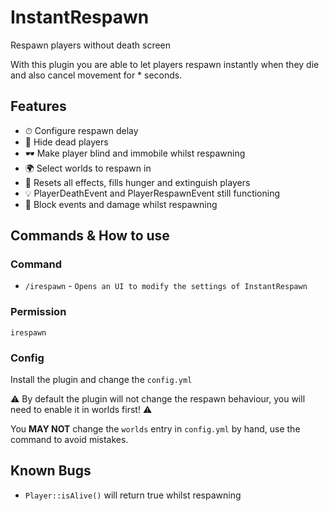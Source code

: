 # InstantRespawn
Respawn players without death screen

With this plugin you are able to let players respawn instantly when they die and also cancel movement for * seconds.

## Features
- ⏱ Configure respawn delay
- 👻 Hide dead players
- 🕶 Make player blind and immobile whilst respawning
- 🌍 Select worlds to respawn in
- 🧹 Resets all effects, fills hunger and extinguish players
- 💡 PlayerDeathEvent and PlayerRespawnEvent still functioning
- 🛑 Block events and damage whilst respawning

## Commands & How to use
### Command
- `/irespawn` - `Opens an UI to modify the settings of InstantRespawn`
### Permission
`irespawn`
### Config
Install the plugin and change the `config.yml`

⚠ By default the plugin will not change the respawn behaviour, you will need to enable it in worlds first! ⚠

You **MAY NOT** change the `worlds` entry in `config.yml` by hand, use the command to avoid mistakes.
## Known Bugs
- `Player::isAlive()` will return true whilst respawning
